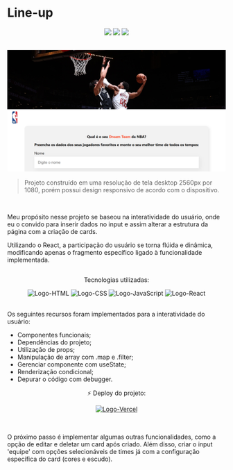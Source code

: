 <html>
 <body>
  <h1>Line-up</h1>
  <div align="center">
   <img src="https://img.shields.io/github/last-commit/m-4morim/line-up?logo=git"/>
   <img src="https://img.shields.io/badge/status-developing-yellow"/>
   <img src="https://img.shields.io/badge/deploy-online-brightgreen?logo=vercel"/>
  </div><br>

![Print](./public/imagens/print.png)
  <blockquote>Projeto construído em uma resolução de tela desktop 2560px por 1080, porém possui design responsivo de acordo com o dispositivo.</blockquote><br>

  <p>Meu propósito nesse projeto se baseou na interatividade do usuário, onde eu o convido para inserir dados no input e assim alterar a estrutura da página com a criação de cards.</p>
  <p>Utilizando o React, a participação do usuário se torna flúida e dinâmica, modificando apenas o fragmento específico ligado à funcionalidade implementada.</p>

##
  <div align="center">
   <p>Tecnologias utilizadas:</p>
   <img alt="Logo-HTML" height="50" width="60" src="https://cdn.jsdelivr.net/gh/devicons/devicon/icons/html5/html5-original.svg" />
   <img alt="Logo-CSS" height="50" width="60" src="https://cdn.jsdelivr.net/gh/devicons/devicon/icons/css3/css3-original.svg" />
   <img alt="Logo-JavaScript" height="50" width="60" src="https://cdn.jsdelivr.net/gh/devicons/devicon/icons/javascript/javascript-original.svg" />
   <img alt="Logo-React" height="50" width="60" src="https://cdn.jsdelivr.net/gh/devicons/devicon/icons/react/react-original.svg" />
  </div><br>
  <div>
   <p>Os seguintes recursos foram implementados para a interatividade do usuário:</p>
   <ul>
     <li>Componentes funcionais;</li>
     <li>Dependências do projeto;</li>
     <li>Utilização de props;</li>
     <li>Manipulação de array com .map e .filter;</li>
     <li>Gerenciar componente com useState;</li>
     <li>Renderização condicional;</li>
     <li>Depurar o código com debugger.</li>
   </ul>
  </div>
  <div align="center">
   <p>⚡ Deploy do projeto:</p>
   <a href="https://team-line-up.vercel.app">
    <img alt="Logo-Vercel" src="https://img.shields.io/badge/Vercel-000000?style=for-the-badge&logo=vercel&logoColor=white" />
   </a>
  </div><br>
 </body>
 
 ##
 <footer>
  <p>O próximo passo é implementar algumas outras funcionalidades, como a opção de editar e deletar um card após criado. Além disso, criar o input 'equipe' com opções selecionáveis de times já com a configuração específica do card (cores e escudo).</p>
 </footer>
</html>
